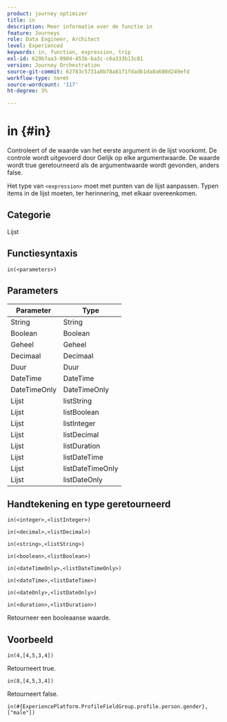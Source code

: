 ```yaml
---
product: journey optimizer
title: in
description: Meer informatie over de functie in
feature: Journeys
role: Data Engineer, Architect
level: Experienced
keywords: in, function, expression, trip
exl-id: 629b7aa3-8904-453b-ba3c-c6a333b13c81
version: Journey Orchestration
source-git-commit: 62783c5731a8b78a8171fdadb1da8a680d249efd
workflow-type: tm+mt
source-wordcount: '117'
ht-degree: 3%

---
```


# in {#in}

Controleert of de waarde van het eerste argument in de lijst voorkomt. De controle wordt uitgevoerd door Gelijk op elke argumentwaarde. De waarde wordt true geretourneerd als de argumentwaarde wordt gevonden, anders false.

Het type van `<expression>` moet met punten van de lijst aanpassen. Typen items in de lijst moeten, ter herinnering, met elkaar overeenkomen.

## Categorie

Lijst

## Functiesyntaxis

`in(<parameters>)`

## Parameters

| Parameter | Type |
|-----------|------------------|
| String | String |
| Boolean | Boolean |
| Geheel | Geheel |
| Decimaal | Decimaal |
| Duur | Duur |
| DateTime | DateTime |
| DateTimeOnly | DateTimeOnly |
| Lijst | listString |
| Lijst | listBoolean |
| Lijst | listInteger |
| Lijst | listDecimal |
| Lijst | listDuration |
| Lijst | listDateTime |
| Lijst | listDateTimeOnly |
| Lijst | listDateOnly |

## Handtekening en type geretourneerd

`in(<integer>,<listInteger>)`

`in(<decimal>,<listDecimal>)`

`in(<string>,<listString>)`

`in(<boolean>,<listBoolean>)`

`in(<dateTimeOnly>,<listDateTimeOnly>)`

`in(<dateTime>,<listDateTime>)`

`in(<dateOnly>,<listDateOnly>)`

`in(<duration>,<listDuration>)`

Retourneer een booleaanse waarde.

## Voorbeeld

`in(4,[4,5,3,4])`

Retourneert true.

`in(8,[4,5,3,4])`

Retourneert false.

`in(#{ExperiencePlatform.ProfileFieldGroup.profile.person.gender}, ["male"])`
